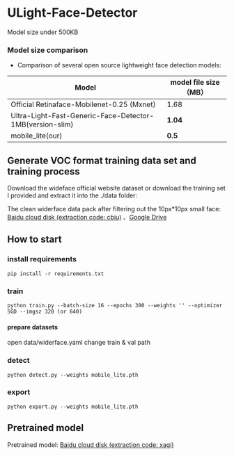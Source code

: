 # ULight-Face-Detector

Model size under 500KB

### Model size comparison
- Comparison of several open source lightweight face detection models:

Model|model file size（MB）
------|--------
Official Retinaface-Mobilenet-0.25 (Mxnet) | 1.68
Ultra-Light-Fast-Generic-Face-Detector-1MB(version-slim)| **1.04**
mobile_lite(our)| **0.5** 

## Generate VOC format training data set and training process

Download the wideface official website dataset or download the training set I provided and extract it into the ./data folder:

   The clean widerface data pack after filtering out the 10px*10px small face: [Baidu cloud disk (extraction code: cbiu)](https://pan.baidu.com/s/1MR0ZOKHUP_ArILjbAn03sw) 、[Google Drive](https://drive.google.com/open?id=1OBY-Pk5hkcVBX1dRBOeLI4e4OCvqJRnH )


## How to start

### install requirements
```Shell
pip install -r requirements.txt
```

### train
```Shell
python train.py --batch-size 16 --epochs 300 --weights '' --optimizer SGD --imgsz 320 (or 640)
```

#### prepare datasets

open data/widerface.yaml change train & val path 

### detect
```Shell
python detect.py --weights mobile_lite.pth 
```

### export
```Shell
python export.py --weights mobile_lite.pth 
```

## Pretrained model

Pretrained model: [Baidu cloud disk (extraction code: xagi)](https://pan.baidu.com/s/1IE92DusuINQC8RZ9NZ11QQ)
